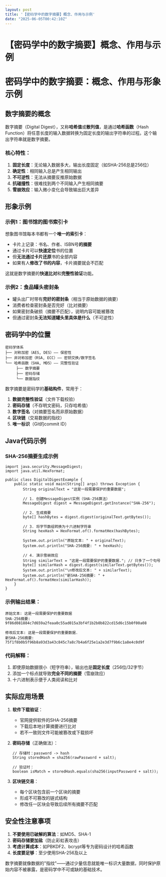 ```yaml
---
layout: post
title: '【密码学中的数字摘要】概念、作用与示例'
date: "2025-06-05T00:42:10Z"
---
```

【密码学中的数字摘要】概念、作用与示例
===================

密码学中的数字摘要：概念、作用与形象示例
====================

数字摘要的概念
-------

数字摘要（Digital Digest），又称**哈希值**或**散列值**，是通过**哈希函数**（Hash Function）将任意长度的输入数据转换为固定长度的输出字符串的过程。这个输出字符串就是数字摘要。

### 核心特性：

1.  **固定长度**：无论输入数据多大，输出长度固定（如SHA-256总是256位）
2.  **确定性**：相同输入总是产生相同输出
3.  **不可逆性**：无法从摘要反推原始数据
4.  **抗碰撞性**：很难找到两个不同输入产生相同摘要
5.  **雪崩效应**：输入微小变化会导致输出巨大差异

形象示例
----

### 示例1：图书馆的图书索引卡

想象图书馆每本书都有一个**唯一的索引卡**：

*   卡片上记录：书名、作者、ISBN号**的摘要**
*   通过卡片可以**快速定位**书的位置
*   但**无法通过卡片还原**书的全部内容
*   如果有人**修改了书的内容**，卡片摘要就会不匹配

这就是数字摘要的**快速比对**和**完整性验证**功能。

### 示例2：食品罐头密封条

*   罐头出厂时带有**完好的密封条**（相当于原始数据的摘要）
*   消费者检查密封条是否完好（比对摘要）
*   如果密封条破损（摘要不匹配），说明内容可能被篡改
*   但通过密封条**无法知道罐头里具体是什么**（不可逆性）

密码学中的位置
-------

    密码学体系
    ├── 对称加密（AES, DES）—— 保密性
    ├── 非对称加密（RSA, ECC）—— 密钥交换/数字签名
    └── 哈希函数（SHA, MD5）—— 完整性验证
         ├── 数字摘要
         ├── 密码存储
         └── 数据指纹
    

数字摘要是密码学的**基础构件**，常用于：

1.  **数据完整性验证**（文件下载校验）
2.  **密码存储**（不存明文密码，只存哈希值）
3.  **数字签名**（对摘要签名而非原始数据）
4.  **区块链**（交易数据的指纹）
5.  **唯一标识**（Git的commit ID）

Java代码示例
--------

### SHA-256摘要生成示例

    import java.security.MessageDigest;
    import java.util.HexFormat;
    
    public class DigitalDigestExample {
        public static void main(String[] args) throws Exception {
            String originalText = "这是一段需要保护的重要数据";
            
            // 1. 创建MessageDigest实例（SHA-256算法）
            MessageDigest digest = MessageDigest.getInstance("SHA-256");
            
            // 2. 生成摘要
            byte[] hashBytes = digest.digest(originalText.getBytes());
            
            // 3. 将字节数组转换为十六进制字符串
            String hexHash = HexFormat.of().formatHex(hashBytes);
            
            System.out.println("原始文本: " + originalText);
            System.out.println("SHA-256摘要: " + hexHash);
            
            // 4. 演示雪崩效应
            String similarText = "这是一段需要保护的重要数据."; // 只多了一个句号
            byte[] similarHash = digest.digest(similarText.getBytes());
            System.out.println("\n修改后文本: " + similarText);
            System.out.println("新SHA-256摘要: " + HexFormat.of().formatHex(similarHash));
        }
    }
    

### 示例输出结果：

    原始文本: 这是一段需要保护的重要数据
    SHA-256摘要: 9f86d081884c7d659a2feaa0c55ad015a3bf4f1b2b0b822cd15d6c15b0f00a08
    
    修改后文本: 这是一段需要保护的重要数据.
    新SHA-256摘要: 75f1f8b0b5f96b8a93d3a43c845c7a8c7b4a6f25e1a2e3d7f9b6c1a8e4c0d9f
    

### 代码解释：

1.  即使原始数据很小（短字符串），输出也是**固定长度**（256位/32字节）
2.  添加一个标点就导致**完全不同的摘要**（雪崩效应）
3.  十六进制表示便于人类阅读和比对

实际应用场景
------

1.  **软件下载验证**：
    
    *   官网提供软件的SHA-256摘要
    *   下载后本地计算摘要进行比对
    *   若不一致则文件可能被篡改或下载损坏
2.  **密码存储**（正确做法）：
    
        // 存储时：password -> hash
        String storedHash = sha256(rawPassword + salt);
        
        // 验证时：
        boolean isMatch = storedHash.equals(sha256(inputPassword + salt));
        
    
3.  **区块链交易**：
    
    *   每个区块包含前一个区块的摘要
    *   形成不可篡改的链式结构
    *   修改任一区块会导致后续所有摘要不匹配

安全性注意事项
-------

1.  **不要使用已破解的算法**：如MD5、SHA-1
2.  **密码存储要加盐**（防止彩虹表攻击）
3.  **考虑计算成本**：如PBKDF2、bcrypt等专为密码设计的哈希函数
4.  **长度要足够**：至少使用SHA-256及以上

数字摘要就像数据的"指纹"——通过少量信息就能唯一标识大量数据，同时保护原始内容不被暴露，是密码学中不可或缺的基础技术。